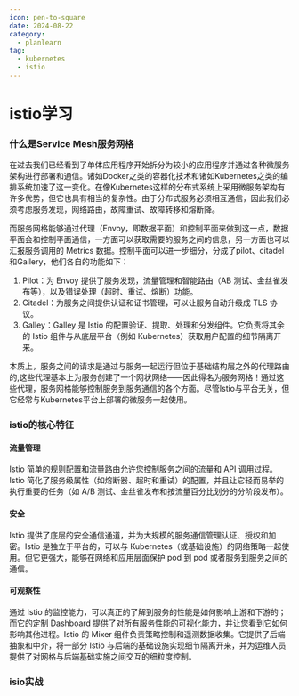 ```yaml
---
icon: pen-to-square
date: 2024-08-22
category:
  - planlearn
tag:
  - kubernetes
  - istio
---
```

# istio学习

### 什么是Service Mesh服务网格
在过去我们已经看到了单体应用程序开始拆分为较小的应用程序并通过各种微服务架构进行部署和通信。诸如Docker之类的容器化技术和诸如Kubernetes之类的编排系统加速了这一变化。在像Kubernetes这样的分布式系统上采用微服务架构有许多优势，但它也具有相当的复杂性。由于分布式服务必须相互通信，因此我们必须考虑服务发现，网络路由，故障重试、故障转移和熔断降。

而服务网格能够通过代理（Envoy，即数据平面）和控制平面来做到这一点，数据平面会和控制平面通信，一方面可以获取需要的服务之间的信息，另一方面也可以汇报服务调用的 Metrics 数据。控制平面可以进一步细分，分成了pilot、citadel和Gallery，他们各自的功能如下：
1. Pilot：为 Envoy 提供了服务发现，流量管理和智能路由（AB 测试、金丝雀发布等），以及错误处理（超时、重试、熔断）功能。
2. Citadel：为服务之间提供认证和证书管理，可以让服务自动升级成 TLS 协议。
3. Galley：Galley 是 Istio 的配置验证、提取、处理和分发组件。它负责将其余的 Istio 组件与从底层平台（例如 Kubernetes）获取用户配置的细节隔离开来。

本质上，服务之间的请求是通过与服务一起运行但位于基础结构层之外的代理路由的,这些代理基本上为服务创建了一个网状网络——因此得名为服务网格！通过这些代理，服务网格能够控制服务到服务通信的各个方面。尽管Istio与平台无关，但它经常与Kubernetes平台上部署的微服务一起使用。

### istio的核心特征

#### 流量管理
Istio 简单的规则配置和流量路由允许您控制服务之间的流量和 API 调用过程。
Istio 简化了服务级属性（如熔断器、超时和重试）的配置，并且让它轻而易举的执行重要的任务（如 A/B 测试、金丝雀发布和按流量百分比划分的分阶段发布）。

#### 安全
Istio 提供了底层的安全通信通道，并为大规模的服务通信管理认证、授权和加密。Istio 是独立于平台的，可以与 Kubernetes（或基础设施）的网络策略一起使用。但它更强大，能够在网络和应用层面保护 pod 到 pod 或者服务到服务之间的通信。

#### 可观察性
通过 Istio 的监控能力，可以真正的了解到服务的性能是如何影响上游和下游的；而它的定制 Dashboard 提供了对所有服务性能的可视化能力，并让您看到它如何影响其他进程。Istio 的 Mixer 组件负责策略控制和遥测数据收集。它提供了后端抽象和中介，将一部分 Istio 与后端的基础设施实现细节隔离开来，并为运维人员提供了对网格与后端基础实施之间交互的细粒度控制。

### isio实战

